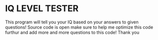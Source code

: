 # IQ LEVEL TESTER
 This program will tell you your IQ based on your answers to given questions! Source code is open make sure to help me optimize this code furthur and add more and more questions to this code! Thank you
